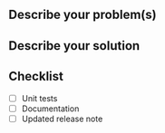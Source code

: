 ## Describe your problem(s)

## Describe your solution

## Checklist

- [ ] Unit tests
- [ ] Documentation
- [ ] Updated release note
